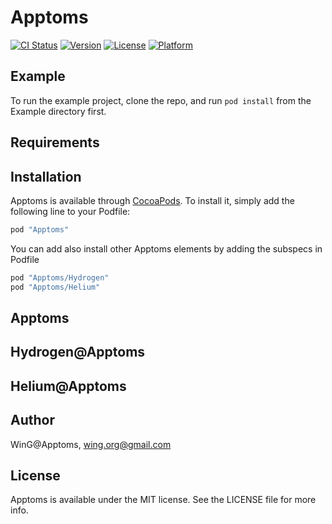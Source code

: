 # Apptoms

[![CI Status](http://img.shields.io/travis/ins-wing/Apptoms.svg?style=flat)](https://travis-ci.org/ins-wing/Apptoms)
[![Version](https://img.shields.io/cocoapods/v/Apptoms.svg?style=flat)](http://cocoapods.org/pods/Apptoms)
[![License](https://img.shields.io/cocoapods/l/Apptoms.svg?style=flat)](http://cocoapods.org/pods/Apptoms)
[![Platform](https://img.shields.io/cocoapods/p/Apptoms.svg?style=flat)](http://cocoapods.org/pods/Apptoms)

## Example

To run the example project, clone the repo, and run `pod install` from the Example directory first.

## Requirements

## Installation

Apptoms is available through [CocoaPods](http://cocoapods.org). To install
it, simply add the following line to your Podfile:

```ruby
pod "Apptoms"
```

You can add also install other Apptoms elements by adding the subspecs in Podfile
```ruby
pod "Apptoms/Hydrogen"
pod "Apptoms/Helium"
```

## Apptoms

## Hydrogen@Apptoms

## Helium@Apptoms

## Author

WinG@Apptoms, wing.org@gmail.com

## License

Apptoms is available under the MIT license. See the LICENSE file for more info.
